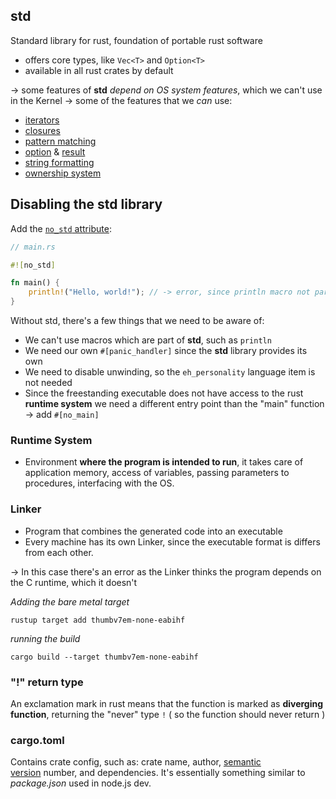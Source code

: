 ## std
Standard library for rust, foundation of portable rust software
- offers core types, like `Vec<T>` and `Option<T>` 
- available in all rust crates by default

-> some features of **std** *depend on OS system features*, which we can't use in the Kernel
-> some of the features that we *can* use:

- [iterators](https://doc.rust-lang.org/book/ch13-02-iterators.html)
- [closures](https://doc.rust-lang.org/book/ch13-01-closures.html)
- [pattern matching](https://doc.rust-lang.org/book/ch06-00-enums.html)
- [option](https://doc.rust-lang.org/core/option/) & [result](https://doc.rust-lang.org/core/result/)
- [string formatting](https://doc.rust-lang.org/core/macro.write.html)
- [ownership system](https://doc.rust-lang.org/book/ch04-00-understanding-ownership.html)

## Disabling the std library
Add the [`no_std` attribute](https://doc.rust-lang.org/1.30.0/book/first-edition/using-rust-without-the-standard-library.html):

```rust
// main.rs

#![no_std]

fn main() {
    println!("Hello, world!"); // -> error, since println macro not part of std
}
```

Without std, there's a few things that we need to be aware of:
- We can't use macros which are part of **std**, such as `println`
- We need our own `#[panic_handler]` since the **std** library provides its own
- We need to disable unwinding, so the `eh_personality` language item is not needed
- Since the freestanding executable does not have access to the rust **runtime system** we need a different entry point than the "main" function -> add `#[no_main]`

### Runtime System
- Environment **where the program is intended to run**, it takes care of application memory, access of variables, passing parameters to procedures, interfacing with the OS. 

### Linker
- Program that combines the generated code into an executable
- Every machine has its own Linker, since the executable format is differs from each other.

-> In this case there's an error as the Linker thinks the program depends on the C runtime, which it doesn't

*Adding the bare metal target*
```
rustup target add thumbv7em-none-eabihf
```

*running the build*
```
cargo build --target thumbv7em-none-eabihf
```

### "!" return type
An exclamation mark in rust means that the function is marked as **diverging function**, returning the "never" type `!` ( so the function should never return )
### cargo.toml
Contains crate config, such as: crate name, author, [semantic version](https://semver.org/) number, and dependencies. It's essentially something similar to *package.json* used in node.js dev.


